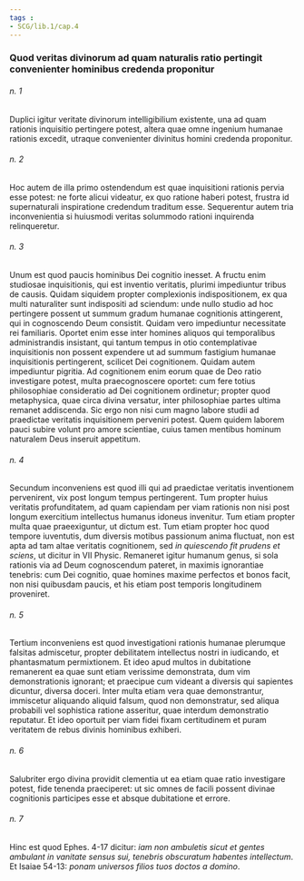 ```yaml
---
tags : 
- SCG/lib.1/cap.4
---
```


### Quod veritas divinorum ad quam naturalis ratio pertingit convenienter hominibus credenda proponitur

###### n. 1
Duplici igitur veritate divinorum intelligibilium existente, una ad quam rationis inquisitio pertingere potest, altera quae omne ingenium humanae rationis excedit, utraque convenienter divinitus homini credenda proponitur.

###### n. 2
Hoc autem de illa primo ostendendum est quae inquisitioni rationis pervia esse potest: ne forte alicui videatur, ex quo ratione haberi potest, frustra id supernaturali inspiratione credendum traditum esse. Sequerentur autem tria inconvenientia si huiusmodi veritas solummodo rationi inquirenda relinqueretur.

###### n. 3
Unum est quod paucis hominibus Dei cognitio inesset. A fructu enim studiosae inquisitionis, qui est inventio veritatis, plurimi impediuntur tribus de causis. Quidam siquidem propter complexionis indispositionem, ex qua multi naturaliter sunt indispositi ad sciendum: unde nullo studio ad hoc pertingere possent ut summum gradum humanae cognitionis attingerent, qui in cognoscendo Deum consistit. Quidam vero impediuntur necessitate rei familiaris. Oportet enim esse inter homines aliquos qui temporalibus administrandis insistant, qui tantum tempus in otio contemplativae inquisitionis non possent expendere ut ad summum fastigium humanae inquisitionis pertingerent, scilicet Dei cognitionem. Quidam autem impediuntur pigritia. Ad cognitionem enim eorum quae de Deo ratio investigare potest, multa praecognoscere oportet: cum fere totius philosophiae consideratio ad Dei cognitionem ordinetur; propter quod metaphysica, quae circa divina versatur, inter philosophiae partes ultima remanet addiscenda. Sic ergo non nisi cum magno labore studii ad praedictae veritatis inquisitionem perveniri potest. Quem quidem laborem pauci subire volunt pro amore scientiae, cuius tamen mentibus hominum naturalem Deus inseruit appetitum.

###### n. 4
Secundum inconveniens est quod illi qui ad praedictae veritatis inventionem pervenirent, vix post longum tempus pertingerent. Tum propter huius veritatis profunditatem, ad quam capiendam per viam rationis non nisi post longum exercitium intellectus humanus idoneus invenitur. Tum etiam propter multa quae praeexiguntur, ut dictum est. Tum etiam propter hoc quod tempore iuventutis, dum diversis motibus passionum anima fluctuat, non est apta ad tam altae veritatis cognitionem, sed *in quiescendo fit prudens et sciens*, ut dicitur in VII Physic. Remaneret igitur humanum genus, si sola rationis via ad Deum cognoscendum pateret, in maximis ignorantiae tenebris: cum Dei cognitio, quae homines maxime perfectos et bonos facit, non nisi quibusdam paucis, et his etiam post temporis longitudinem proveniret.

###### n. 5
Tertium inconveniens est quod investigationi rationis humanae plerumque falsitas admiscetur, propter debilitatem intellectus nostri in iudicando, et phantasmatum permixtionem. Et ideo apud multos in dubitatione remanerent ea quae sunt etiam verissime demonstrata, dum vim demonstrationis ignorant; et praecipue cum videant a diversis qui sapientes dicuntur, diversa doceri. Inter multa etiam vera quae demonstrantur, immiscetur aliquando aliquid falsum, quod non demonstratur, sed aliqua probabili vel sophistica ratione asseritur, quae interdum demonstratio reputatur. Et ideo oportuit per viam fidei fixam certitudinem et puram veritatem de rebus divinis hominibus exhiberi.

###### n. 6
Salubriter ergo divina providit clementia ut ea etiam quae ratio investigare potest, fide tenenda praeciperet: ut sic omnes de facili possent divinae cognitionis participes esse et absque dubitatione et errore.

###### n. 7
Hinc est quod Ephes. 4-17 dicitur: *iam non ambuletis sicut et gentes ambulant in vanitate sensus sui, tenebris obscuratum habentes intellectum*. Et Isaiae 54-13: *ponam universos filios tuos doctos a domino*.


